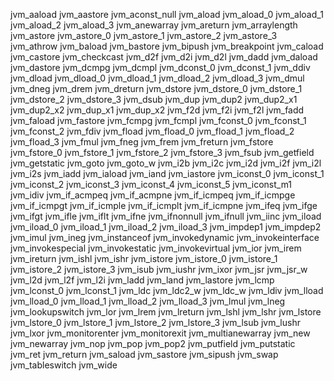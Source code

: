 jvm_aaload
jvm_aastore
jvm_aconst_null
jvm_aload
jvm_aload_0
jvm_aload_1
jvm_aload_2
jvm_aload_3
jvm_anewarray
jvm_areturn
jvm_arraylength
jvm_astore
jvm_astore_0
jvm_astore_1
jvm_astore_2
jvm_astore_3
jvm_athrow
jvm_baload
jvm_bastore
jvm_bipush
jvm_breakpoint
jvm_caload
jvm_castore
jvm_checkcast
jvm_d2f
jvm_d2i
jvm_d2l
jvm_dadd
jvm_daload
jvm_dastore
jvm_dcmpg
jvm_dcmpl
jvm_dconst_0
jvm_dconst_1
jvm_ddiv
jvm_dload
jvm_dload_0
jvm_dload_1
jvm_dload_2
jvm_dload_3
jvm_dmul
jvm_dneg
jvm_drem
jvm_dreturn
jvm_dstore
jvm_dstore_0
jvm_dstore_1
jvm_dstore_2
jvm_dstore_3
jvm_dsub
jvm_dup
jvm_dup2
jvm_dup2_x1
jvm_dup2_x2
jvm_dup_x1
jvm_dup_x2
jvm_f2d
jvm_f2i
jvm_f2l
jvm_fadd
jvm_faload
jvm_fastore
jvm_fcmpg
jvm_fcmpl
jvm_fconst_0
jvm_fconst_1
jvm_fconst_2
jvm_fdiv
jvm_fload
jvm_fload_0
jvm_fload_1
jvm_fload_2
jvm_fload_3
jvm_fmul
jvm_fneg
jvm_frem
jvm_freturn
jvm_fstore
jvm_fstore_0
jvm_fstore_1
jvm_fstore_2
jvm_fstore_3
jvm_fsub
jvm_getfield
jvm_getstatic
jvm_goto
jvm_goto_w
jvm_i2b
jvm_i2c
jvm_i2d
jvm_i2f
jvm_i2l
jvm_i2s
jvm_iadd
jvm_iaload
jvm_iand
jvm_iastore
jvm_iconst_0
jvm_iconst_1
jvm_iconst_2
jvm_iconst_3
jvm_iconst_4
jvm_iconst_5
jvm_iconst_m1
jvm_idiv
jvm_if_acmpeq
jvm_if_acmpne
jvm_if_icmpeq
jvm_if_icmpge
jvm_if_icmpgt
jvm_if_icmple
jvm_if_icmplt
jvm_if_icmpne
jvm_ifeq
jvm_ifge
jvm_ifgt
jvm_ifle
jvm_iflt
jvm_ifne
jvm_ifnonnull
jvm_ifnull
jvm_iinc
jvm_iload
jvm_iload_0
jvm_iload_1
jvm_iload_2
jvm_iload_3
jvm_impdep1
jvm_impdep2
jvm_imul
jvm_ineg
jvm_instanceof
jvm_invokedynamic
jvm_invokeinterface
jvm_invokespecial
jvm_invokestatic
jvm_invokevirtual
jvm_ior
jvm_irem
jvm_ireturn
jvm_ishl
jvm_ishr
jvm_istore
jvm_istore_0
jvm_istore_1
jvm_istore_2
jvm_istore_3
jvm_isub
jvm_iushr
jvm_ixor
jvm_jsr
jvm_jsr_w
jvm_l2d
jvm_l2f
jvm_l2i
jvm_ladd
jvm_land
jvm_lastore
jvm_lcmp
jvm_lconst_0
jvm_lconst_1
jvm_ldc
jvm_ldc2_w
jvm_ldc_w
jvm_ldiv
jvm_lload
jvm_lload_0
jvm_lload_1
jvm_lload_2
jvm_lload_3
jvm_lmul
jvm_lneg
jvm_lookupswitch
jvm_lor
jvm_lrem
jvm_lreturn
jvm_lshl
jvm_lshr
jvm_lstore
jvm_lstore_0
jvm_lstore_1
jvm_lstore_2
jvm_lstore_3
jvm_lsub
jvm_lushr
jvm_lxor
jvm_monitorenter
jvm_monitorexit
jvm_multianewarray
jvm_new
jvm_newarray
jvm_nop
jvm_pop
jvm_pop2
jvm_putfield
jvm_putstatic
jvm_ret
jvm_return
jvm_saload
jvm_sastore
jvm_sipush
jvm_swap
jvm_tableswitch
jvm_wide
